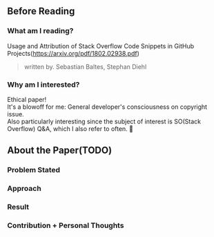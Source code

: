 
## Before Reading
### What am I reading?

Usage and Attribution of Stack Overflow Code Snippets in GitHub Projects(https://arxiv.org/pdf/1802.02938.pdf)
> written by. Sebastian Baltes, Stephan Diehl

### Why am I interested?

Ethical paper!  
It's a blowoff for me: General developer's consciousness on copyright issue.  
Also particularly interesting since the subject of interest is SO(Stack Overflow) Q&A, which I also refer to often. 🧐

## About the Paper(TODO)
### Problem Stated

### Approach

### Result


### Contribution + Personal Thoughts
